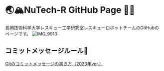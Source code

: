 # 🌏🏔️NuTech-R GitHub Page 🤖🔥
長岡技術科学大学レスキュー工学研究室レスキューロボットチームのGitHubのページです。
![IMG_9913](https://github.com/user-attachments/assets/f8319389-38d0-480e-92ac-3fa77967a7ee)

## コミットメッセージルール🌋
[Gitのコミットメッセージの書き方（2023年ver.）](https://zenn.dev/itosho/articles/git-commit-message-2023)
